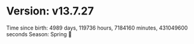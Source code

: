 # Version: v13.7.27
Time since birth: 4989 days, 119736 hours, 7184160 minutes, 431049600 seconds
Season: Spring 🌸

